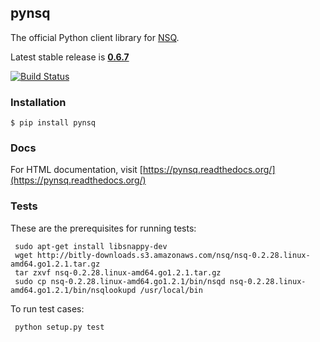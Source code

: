 ## pynsq

The official Python client library for [NSQ][nsq].

Latest stable release is **[0.6.7][latest_stable]**

[![Build Status](https://secure.travis-ci.org/nsqio/pynsq.png)](http://travis-ci.org/nsqio/pynsq)

### Installation

    $ pip install pynsq

### Docs

For HTML documentation, visit [https://pynsq.readthedocs.org/](https://pynsq.readthedocs.org/)

### Tests

These are the prerequisites for running tests:

     sudo apt-get install libsnappy-dev
     wget http://bitly-downloads.s3.amazonaws.com/nsq/nsq-0.2.28.linux-amd64.go1.2.1.tar.gz
     tar zxvf nsq-0.2.28.linux-amd64.go1.2.1.tar.gz
     sudo cp nsq-0.2.28.linux-amd64.go1.2.1/bin/nsqd nsq-0.2.28.linux-amd64.go1.2.1/bin/nsqlookupd /usr/local/bin

To run test cases:

     python setup.py test

[latest_stable]: https://pypi.python.org/pypi?:action=display&name=pynsq&version=0.6.7
[nsq]: https://github.com/nsqio/nsq
